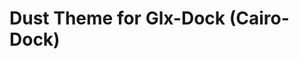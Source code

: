 Dust Theme for Glx-Dock (Cairo-Dock)
=======================================================================

